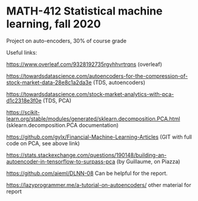 # MATH-412 Statistical machine learning, fall 2020
Project on auto-encoders, 30% of course grade

Useful links:

https://www.overleaf.com/9328192735rgvhhvrtrqns (overleaf)

https://towardsdatascience.com/autoencoders-for-the-compression-of-stock-market-data-28e8c1a2da3e (TDS, autoencoders)

https://towardsdatascience.com/stock-market-analytics-with-pca-d1c2318e3f0e (TDS, PCA)

https://scikit-learn.org/stable/modules/generated/sklearn.decomposition.PCA.html (sklearn.decomposition.PCA documentation)

https://github.com/gylx/Financial-Machine-Learning-Articles (GIT with full code on PCA, see above link)

https://stats.stackexchange.com/questions/190148/building-an-autoencoder-in-tensorflow-to-surpass-pca (by Guillaume, on Piazza)

https://github.com/aieml/DLNN-08 Can be helpful for the report.

https://lazyprogrammer.me/a-tutorial-on-autoencoders/ other material for report
